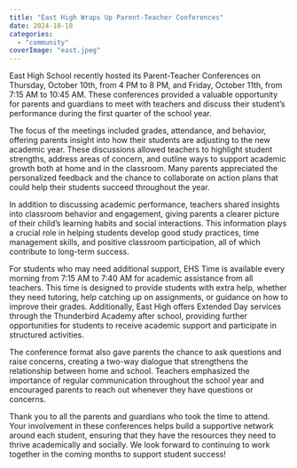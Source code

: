 ```yaml
---
title: "East High Wraps Up Parent-Teacher Conferences"
date: 2024-10-18
categories: 
  - "community"
coverImage: "east.jpeg"
---
```


East High School recently hosted its Parent-Teacher Conferences on Thursday, October 10th, from 4 PM to 8 PM, and Friday, October 11th, from 7:15 AM to 10:45 AM. These conferences provided a valuable opportunity for parents and guardians to meet with teachers and discuss their student’s performance during the first quarter of the school year.

The focus of the meetings included grades, attendance, and behavior, offering parents insight into how their students are adjusting to the new academic year. These discussions allowed teachers to highlight student strengths, address areas of concern, and outline ways to support academic growth both at home and in the classroom. Many parents appreciated the personalized feedback and the chance to collaborate on action plans that could help their students succeed throughout the year.

In addition to discussing academic performance, teachers shared insights into classroom behavior and engagement, giving parents a clearer picture of their child’s learning habits and social interactions. This information plays a crucial role in helping students develop good study practices, time management skills, and positive classroom participation, all of which contribute to long-term success.

For students who may need additional support, EHS Time is available every morning from 7:15 AM to 7:40 AM for academic assistance from all teachers. This time is designed to provide students with extra help, whether they need tutoring, help catching up on assignments, or guidance on how to improve their grades. Additionally, East High offers Extended Day services through the Thunderbird Academy after school, providing further opportunities for students to receive academic support and participate in structured activities.

The conference format also gave parents the chance to ask questions and raise concerns, creating a two-way dialogue that strengthens the relationship between home and school. Teachers emphasized the importance of regular communication throughout the school year and encouraged parents to reach out whenever they have questions or concerns.

Thank you to all the parents and guardians who took the time to attend. Your involvement in these conferences helps build a supportive network around each student, ensuring that they have the resources they need to thrive academically and socially. We look forward to continuing to work together in the coming months to support student success!

